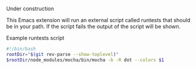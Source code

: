Under construction

This Emacs extension will run an external script called runtests that should be in your path.
If the script fails the output of the script will be shown.

Example runtests script

```sh
#!/bin/bash
rootDir="$(git rev-parse --show-toplevel)"
$rootDir/node_modules/mocha/bin/mocha -b -R dot --colors $1
```
